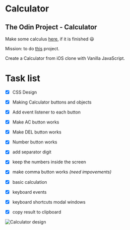 # Calculator
## The Odin Project - Calculator

Make some calculus [here](https://calculator-gold-five.vercel.app/), if it is finished :smiley:

Mission: to do [this](https://www.theodinproject.com/paths/foundations/courses/foundations/lessons/calculator) project.

Create a Calculator from iOS clone with Vanilla JavaScript.

# Task list
- [x] CSS Design
- [x] Making Calculator buttons and objects
- [x] Add event listener to each button
- [x] Make AC button works
- [x] Make DEL button works
- [x] Number button works
- [x] add separator digit
- [x] keep the numbers inside the screen
- [x] make comma button works *(need impovements)*
- [x] basic calculation 
- [x] keyboard events
- [x] keyboard shortcuts modal windows
- [x] copy result to clipboard



![Calculator design](https://help.apple.com/assets/61606EE5D7F26F422E7EB450/61606EEAD7F26F422E7EB468/en_US/444e9701b92783985608b59943f635be.png)
